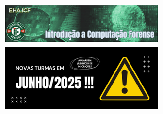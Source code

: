 ![Introdução a Computação Forense](./assets/images/banner_icf.png)

![Aviso Novas Turmas](./assets/images/aviso_icf.png)